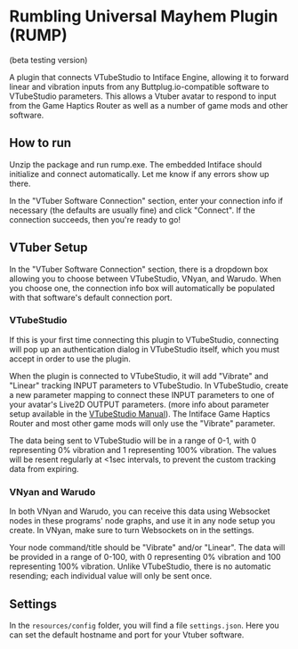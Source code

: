 # Rumbling Universal Mayhem Plugin (RUMP)
(beta testing version)

A plugin that connects VTubeStudio to Intiface Engine, allowing it to forward linear and vibration inputs from any Buttplug.io-compatible software to VTubeStudio parameters. This allows a Vtuber avatar to respond to input from the Game Haptics Router as well as a number of game mods and other software.

## How to run
Unzip the package and run rump.exe. The embedded Intiface should initialize and connect automatically. Let me know if any errors show up there.

In the "VTuber Software Connection" section, enter your connection info if necessary (the defaults are usually fine) and click "Connect". If the connection succeeds, then you're ready to go!

## VTuber Setup
In the "VTuber Software Connection" section, there is a dropdown box allowing you to choose between VTubeStudio, VNyan, and Warudo. When you choose one, the connection info box will automatically be populated with that software's default connection port.
### VTubeStudio
If this is your first time connecting this plugin to VTubeStudio, connecting will pop up an authentication dialog in VTubeStudio itself, which you must accept in order to use the plugin.

When the plugin is connected to VTubeStudio, it will add "Vibrate" and "Linear" tracking INPUT parameters to VTubeStudio. In VTubeStudio, create a new parameter mapping to connect these INPUT parameters to one of your avatar's Live2D OUTPUT parameters. (more info about parameter setup available in the [VTubeStudio Manual](https://github.com/DenchiSoft/VTubeStudio/wiki/VTS-Model-Settings#vts-parameter-setup)). The Intiface Game Haptics Router and most other game mods will only use the "Vibrate" parameter.

The data being sent to VTubeStudio will be in a range of 0-1, with 0 representing 0% vibration and 1 representing 100% vibration. The values will be resent regularly at <1sec intervals, to prevent the custom tracking data from expiring.

### VNyan and Warudo
In both VNyan and Warudo, you can receive this data using Websocket nodes in these programs' node graphs, and use it in any node setup you create. In VNyan, make sure to turn Websockets on in the settings.

Your node command/title should be "Vibrate" and/or "Linear". The data will be provided in a range of 0-100, with 0 representing 0% vibration and 100 representing 100% vibration. Unlike VTubeStudio, there is no automatic resending; each individual value will only be sent once.

## Settings
In the `resources/config` folder, you will find a file `settings.json`. Here you can set the default hostname and port for your Vtuber software.